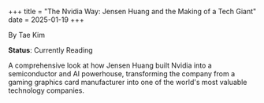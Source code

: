 +++
title = "The Nvidia Way: Jensen Huang and the Making of a Tech Giant"
date = 2025-01-19
+++

By Tae Kim

**Status**: Currently Reading

A comprehensive look at how Jensen Huang built Nvidia into a semiconductor and AI powerhouse, transforming the company from a gaming graphics card manufacturer into one of the world's most valuable technology companies. 